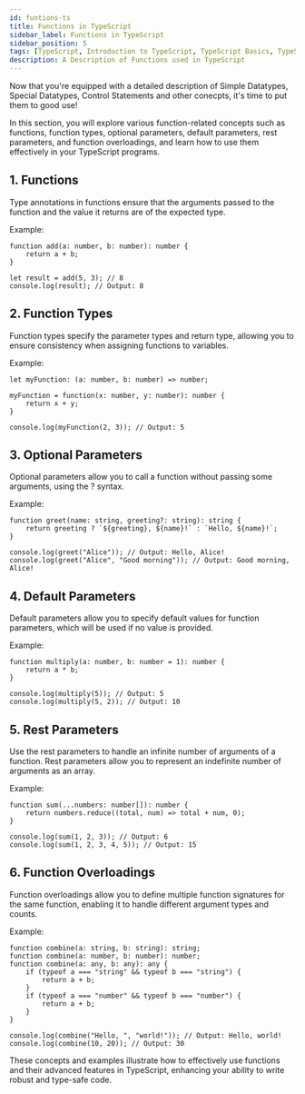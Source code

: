 ```yaml
---
id: funtions-ts
title: Functions in TypeScript
sidebar_label: Functions in TypeScript
sidebar_position: 5
tags: [TypeScript, Introduction to TypeScript, TypeScript Basics, TypeScript Introduction, TypeScript Overview, TypeScript Tutorial, TypeScript Guide, TypeScript Getting Started, TypeScript Introduction Tutorial, TypeScript Introduction Guide, TypeScript Introduction Getting Started, TypeScript Introduction Overview, TypeScript Introduction Basics, TypeScript Introduction Basics Tutorial, TypeScript Introduction Basics Guide, TypeScript Introduction Basics Overview, TypeScript Introduction Basics Getting Started, TypeScript Introduction Basics Getting Started Tutorial, TypeScript Introduction Basics Getting Started Guide]
description: A Description of Functions used in TypeScript
---
```


Now that you're equipped with a detailed description of Simple Datatypes, Special Datatypes, Control Statements and other conecpts, it's time to put them to good use!

In this section, you will explore various function-related concepts such as functions, function types, optional parameters, default parameters, rest parameters, and function overloadings, and learn how to use them effectively in your TypeScript programs.

## 1. Functions

 Type annotations in functions ensure that the arguments passed to the function and the value it returns are of the expected type.

Example:

```<js title='typescript'>
function add(a: number, b: number): number {
    return a + b;
}

let result = add(5, 3); // 8
console.log(result); // Output: 8
```

## 2. Function Types

Function types specify the parameter types and return type, allowing you to ensure consistency when assigning functions to variables.

Example:

```<js title='typescript'>
let myFunction: (a: number, b: number) => number;

myFunction = function(x: number, y: number): number {
    return x + y;
}

console.log(myFunction(2, 3)); // Output: 5
```

## 3. Optional Parameters

Optional parameters allow you to call a function without passing some arguments, using the ? syntax.

Example:

```<js title='typescript'>
function greet(name: string, greeting?: string): string {
    return greeting ? `${greeting}, ${name}!` : `Hello, ${name}!`;
}

console.log(greet("Alice")); // Output: Hello, Alice!
console.log(greet("Alice", "Good morning")); // Output: Good morning, Alice!
```

## 4. Default Parameters

Default parameters allow you to specify default values for function parameters, which will be used if no value is provided.

Example:

```<js title='typescript'>
function multiply(a: number, b: number = 1): number {
    return a * b;
}

console.log(multiply(5)); // Output: 5
console.log(multiply(5, 2)); // Output: 10
```

## 5. Rest Parameters

Use the rest parameters to handle an infinite number of arguments of a function. Rest parameters allow you to represent an indefinite number of arguments as an array.

Example:

```<js title='typescript'>
function sum(...numbers: number[]): number {
    return numbers.reduce((total, num) => total + num, 0);
}

console.log(sum(1, 2, 3)); // Output: 6
console.log(sum(1, 2, 3, 4, 5)); // Output: 15
```

## 6. Function Overloadings

Function overloadings allow you to define multiple function signatures for the same function, enabling it to handle different argument types and counts.

Example:

```<js title='typescript'>
function combine(a: string, b: string): string;
function combine(a: number, b: number): number;
function combine(a: any, b: any): any {
    if (typeof a === "string" && typeof b === "string") {
        return a + b;
    }
    if (typeof a === "number" && typeof b === "number") {
        return a + b;
    }
}

console.log(combine("Hello, ", "world!")); // Output: Hello, world!
console.log(combine(10, 20)); // Output: 30
```

These concepts and examples illustrate how to effectively use functions and their advanced features in TypeScript, enhancing your ability to write robust and type-safe code.
